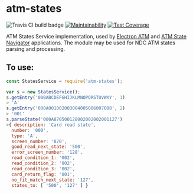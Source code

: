 # atm-states

![Travis CI build badge](https://travis-ci.org/timgabets/atm-states.svg?branch=master)
[![Maintainability](https://api.codeclimate.com/v1/badges/e01eda6d8b5e0fb210fe/maintainability)](https://codeclimate.com/github/timgabets/atm-states/maintainability)
[![Test Coverage](https://api.codeclimate.com/v1/badges/e01eda6d8b5e0fb210fe/test_coverage)](https://codeclimate.com/github/timgabets/atm-states/test_coverage)

ATM States Service implementation, used by [Electron ATM](https://github.com/timgabets/electron-atm) and [ATM State Navigator](https://github.com/timgabets/states-navigator) applications. The module may be used for NDC ATM states parsing and processing. 

## To use:
```javascript
const StatesService = require('atm-states');

var s = new StatesService();
s.getEntry('000ABCDEFGHIJKLMNOPQRSTUVWXY', 1)
> 'A'
s.getEntry('000A001002003004005006007008', 2)
> '001'
s.parseState('000A870500128002002002001127')
>{ description: 'Card read state',
  number: '000',
  type: 'A',
  screen_number: '870',
  good_read_next_state: '500',
  error_screen_number: '128',
  read_condition_1: '002',
  read_condition_2: '002',
  read_condition_3: '002',
  card_return_flag: '001',
  no_fit_match_next_state: '127',
  states_to: [ '500', '127' ] }

```


